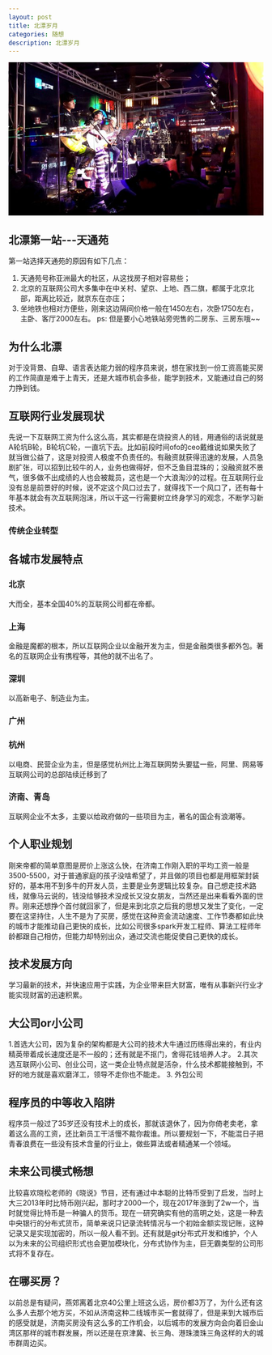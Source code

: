 ```yaml
---
layout: post
title: 北漂岁月
categories: 随想
description: 北漂岁月
---
```


![Alt text](https://github.com/gongenbo/gongenbo.github.io/raw/master/img/think/beipiao.jpg)
## 北漂第一站---天通苑 
第一站选择天通苑的原因有如下几点：
1. 天通苑号称亚洲最大的社区，从这找房子相对容易些；
2. 北京的互联网公司大多集中在中关村、望京、上地、西二旗，都属于北京北部，距离比较近，就京东在亦庄；
3. 坐地铁也相对方便些，刚来这边隔间价格一般在1450左右，次卧1750左右，主卧、客厅2000左右。
ps: 但是要小心地铁站旁兜售的二房东、三房东哦~~
## 为什么北漂
对于没背景、自卑、语言表达能力弱的程序员来说，想在家找到一份工资高能买房的工作简直是难于上青天，还是大城市机会多些，能学到技术，又能通过自己的努力挣到钱。
## 互联网行业发展现状
先说一下互联网工资为什么这么高，其实都是在烧投资人的钱，用通俗的话说就是A轮坑B轮，B轮坑C轮，一直坑下去。比如前段时间ofo的ceo戴维说如果失败了就当做公益了，这是对投资人极度不负责任的。有融资就获得迅速的发展，人员急剧扩张，可以招到比较牛的人，业务也做得好，但不乏鱼目混珠的；没融资就不景气，很多做不出成绩的人也会被裁员，这也是一个大浪淘沙的过程。在互联网行业没有总是前景好的时候，说不定这个风口过去了，就得找下一个风口了，还有每十年基本就会有次互联网泡沫，所以干这一行需要树立终身学习的观念，不断学习新技术。
### 传统企业转型

## 各城市发展特点
### 北京
大而全，基本全国40%的互联网公司都在帝都。
### 上海
金融是魔都的根本，所以互联网企业以金融开发为主，但是金融类很多都外包。著名的互联网企业有携程等，其他的就不出名了。
### 深圳
以高新电子、制造业为主。
### 广州

### 杭州
以电商、民营企业为主，但是感觉杭州比上海互联网势头要猛一些，阿里、网易等互联网公司的总部陆续迁移到了
### 济南、青岛
互联网企业不太多，主要以给政府做的一些项目为主，著名的国企有浪潮等。
## 个人职业规划
刚来帝都的简单意图是房价上涨这么快，在济南工作刚入职的平均工资一般是3500-5500，对于普通家庭的孩子没啥希望了，并且做的项目也都是用框架封装好的，基本用不到多牛的开发人员，主要是业务逻辑比较复杂。自己想走技术路线，就像马云说的，钱没给够技术没成长又没女朋友，当然还是出来看看外面的世界。刚来还想挣个首付就回家了，但是来到北京之后我的思想又发生了变化，一定要在这坚持住，人生不是为了买房，感觉在这种资金流动速度、工作节奏都如此快的城市才能推动自己更快的成长，比如公司很多spark开发工程师、算法工程师年龄都跟自己相仿，但能力却特别出众，通过交流也能促使自己更快的成长。
## 技术发展方向
学习最新的技术，并快速应用于实践，为企业带来巨大财富，唯有从事新兴行业才能实现财富的迅速积累。
## 大公司or小公司
1.首选大公司，因为复杂的架构都是大公司的技术大牛通过历练得出来的，有业内精英带着成长速度还是不一般的；还有就是不抠门，舍得花钱培养人才。
2.其次选互联网小公司、创业公司，这一类企业特点就是活杂，什么技术都能接触到，不好的地方就是喜欢磨洋工，领导不走你也不能走。
3. 外包公司
## 程序员的中等收入陷阱
程序员一般过了35岁还没有技术上的成长，那就该退休了，因为你倚老卖老，拿着这么高的工资，还比新员工干活慢不裁你裁谁。所以要规划一下，不能混日子把青春浪费在一些没有技术含量的行业上，做些算法或者精通某一个领域。
## 未来公司模式畅想
比较喜欢晓松老师的《晓说》节目，还有通过中本聪的比特币受到了启发，当时上大三2013年时比特币刚兴起，那时才2000一个，现在2017年涨到了2w一个，当时就觉得比特币是一种骗人的货币。现在一研究确实有他的高明之处，这是一种去中央银行的分布式货币，简单来说只记录流转情况与一个初始金额实现记账，这种记录又是实现加密的，所以一般人看不到。还有就是git分布式开发和维护，个人以为未来的公司组织形式也会更加模块化，分布式协作为主，巨无霸类型的公司形式将不复存在。
## 在哪买房？
以前总是有疑问，燕郊离着北京40公里上班这么远，房价都3万了，为什么还有这么多人去那个地方买，不如从济南这种二线城市买一套就得了，但是来到大城市后的感受就是，济南买房没有这么多的工作机会，以后城市的发展方向会向着旧金山湾区那样的城市群发展，所以还是在京津冀、长三角、港珠澳珠三角这样的大的城市群周边买。


